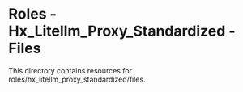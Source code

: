 # Roles - Hx_Litellm_Proxy_Standardized - Files

This directory contains resources for roles/hx_litellm_proxy_standardized/files.
